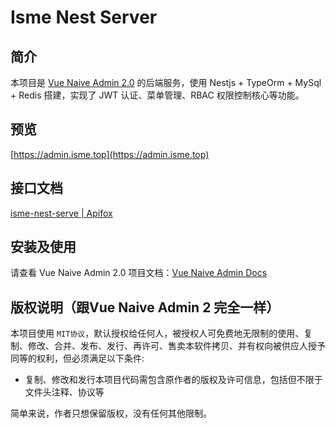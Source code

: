 # Isme Nest Server

## 简介

本项目是 [Vue Naive Admin 2.0](https://github.com/zclzone/vue-naive-admin) 的后端服务，使用 Nestjs + TypeOrm + MySql + Redis 搭建，实现了 JWT 认证、菜单管理、RBAC 权限控制核心等功能。

## 预览

[https://admin.isme.top](https://admin.isme.top)

## 接口文档

[isme-nest-serve | Apifox](https://apifox.com/apidoc/shared-ff4a4d32-c0d1-4caf-b0ee-6abc130f734a)

## 安装及使用

请查看 Vue Naive Admin 2.0 项目文档：[Vue Naive Admin Docs](https://docs.isme.top/web/#/624306705/188522224)

## 版权说明（跟Vue Naive Admin 2 完全一样）

本项目使用 `MIT协议`，默认授权给任何人，被授权人可免费地无限制的使用、复制、修改、合并、发布、发行、再许可、售卖本软件拷贝、并有权向被供应人授予同等的权利，但必须满足以下条件:

- 复制、修改和发行本项目代码需包含原作者的版权及许可信息，包括但不限于文件头注释、协议等

简单来说，作者只想保留版权，没有任何其他限制。
